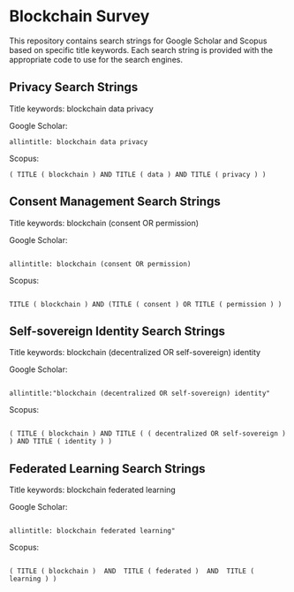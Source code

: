 # Blockchain Survey


This repository contains search strings for Google Scholar and Scopus based on specific title keywords. Each search string is provided with the appropriate code to use for the search engines.


## Privacy Search Strings

Title keywords: blockchain data privacy

Google Scholar:
```console
allintitle: blockchain data privacy
```

Scopus: 
```console
( TITLE ( blockchain ) AND TITLE ( data ) AND TITLE ( privacy ) )
```



## Consent Management Search Strings

Title keywords: blockchain (consent OR permission)

Google Scholar:

```console

allintitle: blockchain (consent OR permission)

```

Scopus: 

```console

TITLE ( blockchain ) AND (TITLE ( consent ) OR TITLE ( permission ) )

```



## Self-sovereign Identity Search Strings

Title keywords: blockchain (decentralized OR self-sovereign) identity

Google Scholar:

```console

allintitle:"blockchain (decentralized OR self-sovereign) identity"
```

Scopus: 

```console

( TITLE ( blockchain ) AND TITLE ( ( decentralized OR self-sovereign ) ) AND TITLE ( identity ) )

```





## Federated Learning Search Strings

Title keywords: blockchain federated learning

Google Scholar:

```console

allintitle: blockchain federated learning"

```

Scopus: 

```console

( TITLE ( blockchain )  AND  TITLE ( federated )  AND  TITLE ( learning ) )

```


